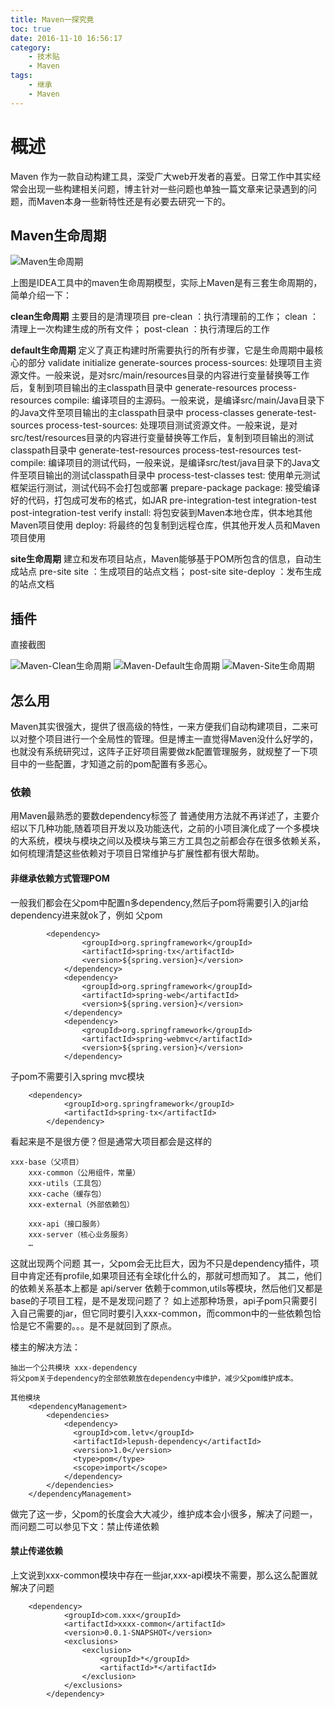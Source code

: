 ```yaml
---
title: Maven一探究竟
toc: true
date: 2016-11-10 16:56:17
category: 
	- 技术贴
	- Maven
tags: 
    - 继承
    - Maven
---
```



# 概述
Maven 作为一款自动构建工具，深受广大web开发者的喜爱。日常工作中其实经常会出现一些构建相关问题，博主针对一些问题也单独一篇文章来记录遇到的问题，而Maven本身一些新特性还是有必要去研究一下的。 

## Maven生命周期
![Maven生命周期](/img/maven_lifecycle.jpg)

上图是IDEA工具中的maven生命周期模型，实际上Maven是有三套生命周期的，简单介绍一下：

**clean生命周期**
主要目的是清理项目
pre-clean    ：执行清理前的工作；
clean    ：清理上一次构建生成的所有文件；
post-clean    ：执行清理后的工作

**default生命周期**
定义了真正构建时所需要执行的所有步骤，它是生命周期中最核心的部分
validate
initialize
generate-sources
process-sources: 处理项目主资源文件。一般来说，是对src/main/resources目录的内容进行变量替换等工作后，复制到项目输出的主classpath目录中
generate-resources
process-resources
compile: 编译项目的主源码。一般来说，是编译src/main/Java目录下的Java文件至项目输出的主classpath目录中
process-classes
generate-test-sources
process-test-sources: 处理项目测试资源文件。一般来说，是对src/test/resources目录的内容进行变量替换等工作后，复制到项目输出的测试classpath目录中
generate-test-resources
process-test-resources
test-compile: 编译项目的测试代码，一般来说，是编译src/test/java目录下的Java文件至项目输出的测试classpath目录中
process-test-classes
test: 使用单元测试框架运行测试，测试代码不会打包或部署
prepare-package
package: 接受编译好的代码，打包成可发布的格式，如JAR
pre-integration-test
integration-test
post-integration-test
verify
install: 将包安装到Maven本地仓库，供本地其他Maven项目使用
deploy: 将最终的包复制到远程仓库，供其他开发人员和Maven项目使用

**site生命周期**
建立和发布项目站点，Maven能够基于POM所包含的信息，自动生成站点
pre-site
site    ：生成项目的站点文档；
post-site
site-deploy    ：发布生成的站点文档


## 插件
直接截图

![Maven-Clean生命周期](/img/maven_clean.jpg)
![Maven-Default生命周期](/img/maven_default.jpg)
![Maven-Site生命周期](/img/maven_site.jpg)


## 怎么用
<!--more-->
Maven其实很强大，提供了很高级的特性，一来方便我们自动构建项目，二来可以对整个项目进行一个全局性的管理。但是博主一直觉得Maven没什么好学的，也就没有系统研究过，这阵子正好项目需要做zk配置管理服务，就规整了一下项目中的一些配置，才知道之前的pom配置有多恶心。

### 依赖
用Maven最熟悉的要数dependency标签了 普通使用方法就不再详述了，主要介绍以下几种功能,随着项目开发以及功能迭代，之前的小项目演化成了一个多模块的大系统，模块与模块之间以及模块与第三方工具包之前都会存在很多依赖关系，如何梳理清楚这些依赖对于项目日常维护与扩展性都有很大帮助。

#### 非继承依赖方式管理POM
一般我们都会在父pom中配置n多dependency,然后子pom将需要引入的jar给dependency进来就ok了，例如
父pom
```
        <dependency>
				<groupId>org.springframework</groupId>
				<artifactId>spring-tx</artifactId>
				<version>${spring.version}</version>
			</dependency>
			<dependency>
				<groupId>org.springframework</groupId>
				<artifactId>spring-web</artifactId>
				<version>${spring.version}</version>
			</dependency>
			<dependency>
				<groupId>org.springframework</groupId>
				<artifactId>spring-webmvc</artifactId>
				<version>${spring.version}</version>
			</dependency>
```


子pom不需要引入spring mvc模块
```
    <dependency>
			<groupId>org.springframework</groupId>
			<artifactId>spring-tx</artifactId>
		</dependency>
```
看起来是不是很方便？但是通常大项目都会是这样的

```
xxx-base（父项目）
    xxx-common（公用组件，常量）
    xxx-utils（工具包）
    xxx-cache（缓存包）
    xxx-external（外部依赖包）

    xxx-api（接口服务）
    xxx-server（核心业务服务）
    …
```
这就出现两个问题
其一，父pom会无比巨大，因为不只是dependency插件，项目中肯定还有profile,如果项目还有全球化什么的，那就可想而知了。
其二，他们的依赖关系基本上都是 api/server 依赖于common,utils等模块，然后他们又都是base的子项目工程，是不是发现问题了？
如上述那种场景，api子pom只需要引入自己需要的jar，但它同时要引入xxx-common，而common中的一些依赖包恰恰是它不需要的。。。是不是就回到了原点。

楼主的解决方法：
```
抽出一个公共模块 xxx-dependency
将父pom关于dependency的全部依赖放在dependency中维护，减少父pom维护成本。

其他模块
    <dependencyManagement>
	    <dependencies>
	        <dependency>
	          <groupId>com.letv</groupId>
  			  <artifactId>lepush-dependency</artifactId>
  			  <version>1.0</version>
	          <type>pom</type>
	          <scope>import</scope>
	        </dependency>
	    </dependencies>
    </dependencyManagement>
```
做完了这一步，父pom的长度会大大减少，维护成本会小很多，解决了问题一，而问题二可以参见下文：禁止传递依赖

#### 禁止传递依赖
上文说到xxx-common模块中存在一些jar,xxx-api模块不需要，那么这么配置就解决了问题

```
    <dependency>
			<groupId>com.xxx</groupId>
			<artifactId>xxxx-common</artifactId>
			<version>0.0.1-SNAPSHOT</version>
			<exclusions>
				<exclusion>
					<groupId>*</groupId>
					<artifactId>*</artifactId>
				</exclusion>
			</exclusions>
		</dependency>	
```

